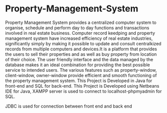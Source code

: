 # Property-Management-System
Property Management System provides a centralized computer system to organise, schedule and perform day to day functions and  transactions involved in real estate business.
Computer record keedping and property management system have increased efficiency of real estate industries, significantly simply by making it possible to update and consult centralkized records from multiple computers and devices.It is a platform that provides the users to sell their properties and as well as buy property from location of their choice.
The user friendly interface and the data managed by the database makes it an ideal combination for providing the best possible service to intended users.
The various features such as property-window, client-window, owner-window provide efficient and smooth functioning of the property management system.
This Project is Developed in Java for front-end and SQL for back-end.
This Project is Developed using Netbeans IDE for Java, XAMPP server is used to connect to localhost-phpmyadmin for SQL.

JDBC is used for connection between front end and back end
